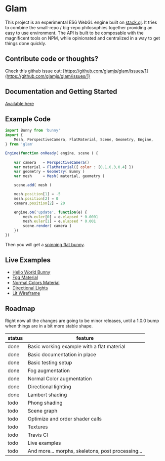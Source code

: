 # Glam

This project is an experimental ES6 WebGL engine built on [stack.gl](https://stack.gl/). It tries to combine the small-repo / big-repo philosophies together providing an easy to use environment. The API is built to be composable with the magnificent tools on NPM, while opinionated and centralized in a way to get things done quickly.

## Contribute code or thoughts?

Check this github issue out: [https://github.com/glamjs/glam/issues/1](https://github.com/glamjs/glam/issues/1)

## Documentation and Getting Started

[Available here](https://github.com/glamjs/glam/tree/master/docs)

## Example Code

```javascript
import Bunny from 'bunny'
import {
	Mesh, PerspectiveCamera, FlatMaterial, Scene, Geometry, Engine,
} from 'glam'

Engine(function onReady( engine, scene ) {
	
	var camera   = PerspectiveCamera()
	var material = FlatMaterial({ color : [0.1,0.3,0.4] })
	var geometry = Geometry( Bunny )
	var mesh     = Mesh( material, geometry )

	scene.add( mesh )

	mesh.position[1] = -5
	mesh.position[2] = 0
	camera.position[2] = 20

	engine.on('update', function(e) {
		mesh.euler[0] = e.elapsed * 0.0001
		mesh.euler[1] = e.elapsed * 0.001
		scene.render( camera )
	})
})
```
Then you will get a [spinning flat bunny](http://requirebin.com/?gist=TatumCreative/40970c039f8c0ce44ae2).

## Live Examples

* [Hello World Bunny](http://requirebin.com/?gist=TatumCreative/40970c039f8c0ce44ae2)
* [Fog Material](http://requirebin.com/?gist=TatumCreative/c96e48648794a7565fcc)
* [Normal Colors Material](http://requirebin.com/?gist=TatumCreative/0c3c74675d0433d1daa1)
* [Directional Lights](http://requirebin.com/?gist=TatumCreative/762537ae57a22225c431)
* [Lit Wireframe](http://requirebin.com/?gist=TatumCreative/0c3c74675d0433d1daa1)

## Roadmap

Right now all the changes are going to be minor releases, until a 1.0.0 bump when things are in a bit more stable shape.

| status | feature |
| ------ | ------- |
| done   | Basic working example with a flat material |
| done   | Basic documentation in place |
| done   | Basic testing setup |
| done   | Fog augmentation |
| done   | Normal Color augmentation |
| done   | Directional lighting |
| done   | Lambert shading |
| todo   | Phong shading |
| todo   | Scene graph |
| todo   | Optimize and order shader calls |
| todo   | Textures |
| todo   | Travis CI |
| todo   | Live examples |
| todo   | And more... morphs, skeletons, post processing... |
